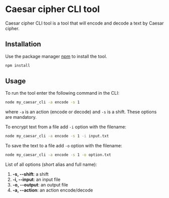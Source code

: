 # Caesar cipher CLI tool

Caesar cipher CLI tool is a tool that will encode and decode a text by Caesar cipher.

## Installation

Use the package manager [npm](https://www.npmjs.com/) to install the tool.

```bash
npm install
```

## Usage

To run the tool enter the following command in the CLI:

```bash
node my_caesar_cli -a encode -s 1
``` 

where `-a` is an action (encode or decode) and `-s` is a shift.
These options are mandatory.

To encrypt text from a file add `-i` option with the filename:

```bash
node my_caesar_cli -a encode -s 1 -i input.txt
``` 

To save the text to a file add `-o` option with the filename:

```bash
node my_caesar_cli -a encode -s 1 -o option.txt
```

List of all options (short alias and full name):
1.  **-s, --shift**: a shift
2.  **-i, --input**: an input file
3.  **-o, --output**: an output file
4.  **-a, --action**: an action encode/decode